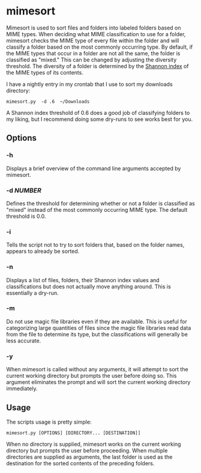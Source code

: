 mimesort
========

Mimesort is used to sort files and folders into labeled folders based on MIME
types. When deciding what MIME classification to use for a folder, mimesort
checks the MIME type of every file within the folder and will classify a folder
based on the most commonly occurring type. By default, if the MIME types that
occur in a folder are not all the same, the folder is classified as "mixed."
This can be changed by adjusting the diversity threshold. The diversity of a
folder is determined by the [Shannon
index](http://en.wikipedia.org/wiki/Diversity_index#Shannon_index) of the MIME
types of its contents.

I have a nightly entry in my crontab that I use to sort my downloads directory:

    mimesort.py  -d .6  ~/Downloads

A Shannon index threshold of 0.6 does a good job of classifying folders to my
liking, but I recommend doing some dry-runs to see works best for you.


Options
-------

### -h ###

Displays a brief overview of the command line arguments accepted by mimesort.

### -d _NUMBER_ ###

Defines the threshold for determining whether or not a folder is classified as
"mixed" instead of the most commonly occurring MIME type. The default threshold
is 0.0.

### -i ###

Tells the script not to try to sort folders that, based on the folder names,
appears to already be sorted.

### -n ####

Displays a list of files, folders, their Shannon index values and
classifications but does not actually move anything around. This is essentially
a dry-run.

### -m ###

Do not use magic file libraries even if they are available. This is useful for
categorizing large quantities of files since the magic file libraries read data
from the file to determine its type, but the classifications will generally be
less accurate.

### -y ###

When mimesort is called without any arguments, it will attempt to sort the
current working directory but prompts the user before doing so. This argument
eliminates the prompt and will sort the current working directory immediately.


Usage
-----

The scripts usage is pretty simple:

    mimesort.py [OPTIONS] [DIRECTORY... [DESTINATION]]

When no directory is supplied, mimesort works on the current working directory
but prompts the user before proceeding. When multiple directories are supplied
as arguments, the last folder is used as the destination for the sorted
contents of the preceding folders.
